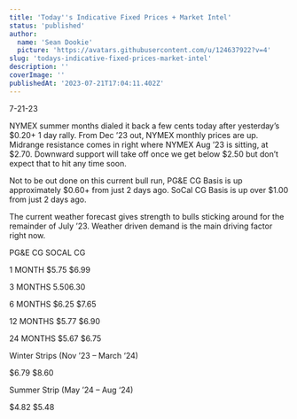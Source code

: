 ```yaml
---
title: 'Today''s Indicative Fixed Prices + Market Intel'
status: 'published'
author:
  name: 'Sean Dookie'
  picture: 'https://avatars.githubusercontent.com/u/124637922?v=4'
slug: 'todays-indicative-fixed-prices-market-intel'
description: ''
coverImage: ''
publishedAt: '2023-07-21T17:04:11.402Z'
---
```


7-21-23

NYMEX summer months dialed it back a few cents today after yesterday’s $0.20+ 1 day rally. From Dec ’23 out, NYMEX monthly prices are up. Midrange resistance comes in right where NYMEX Aug ’23 is sitting, at $2.70. Downward support will take off once we get below $2.50 but don’t expect that to hit any time soon.

Not to be out done on this current bull run, PG&E CG Basis is up approximately $0.60+ from just 2 days ago. SoCal CG Basis is up over $1.00 from just 2 days ago.

The current weather forecast gives strength to bulls sticking around for the remainder of July ’23. Weather driven demand is the main driving factor right now.

PG&E CG SOCAL CG

1 MONTH $5.75 $6.99

3 MONTHS $5.50 $6.30

6 MONTHS $6.25 $7.65

12 MONTHS $5.77 $6.90

24 MONTHS $5.67 $6.75

Winter Strips (Nov ’23 – March ‘24)

$6.79 $8.60

Summer Strip (May ’24 – Aug ‘24)

$4.82 $5.48


